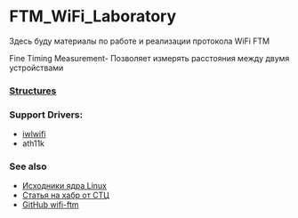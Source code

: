 # FTM_WiFi_Laboratory
Здесь буду материалы по работе и реализации протокола WiFi FTM

Fine Timing Measurement- Позволяет измерять расстояния между двумя устройствами

### [**Structures**](Structures/structures.md)

### Support Drivers:
* [iwlwifi](Drivers/iwlwifi/driver.md)
* ath11k


### See also
* [Исходники ядра Linux](https://github.com/torvalds/linux)
* [Статья на хабр от СТЦ](https://habr.com/ru/companies/stc_spb/articles/731530/)
* [GitHub wifi-ftm](https://github.com/domienschepers/wifi-ftm)
